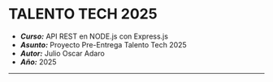 # TALENTO TECH 2025
- ***Curso:*** API REST en NODE.js con Express.js
- ***Asunto:*** Proyecto Pre-Entrega Talento Tech 2025
- ***Autor:*** Julio Oscar Adaro
- ***Año:*** 2025
--------------------------------------------------
